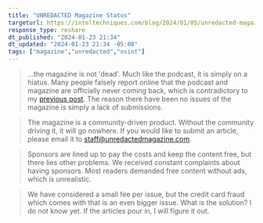 ```yaml
---
title: "UNREDACTED Magazine Status"
targeturl: https://inteltechniques.com/blog/2024/01/05/unredacted-magazine-status/
response_type: reshare
dt_published: "2024-01-23 21:34"
dt_updated: "2024-01-23 21:34 -05:00"
tags: ["magazine","unredacted","osint"]
---
```


> ...the magazine is not 'dead'. Much like the podcast, it is simply on a hiatus. Many people falsely report online that the podcast and magazine are officially never coming back, which is contradictory to my [previous post](https://inteltechniques.com/blog/2023/11/20/my-irish-exit/). The reason there have been no issues of the magazine is simply a lack of submissions.

> The magazine is a community-driven product. Without the community driving it, it will go nowhere. If you would like to submit an article, please email it to staff@unredactedmagazine.com.

> Sponsors are lined up to pay the costs and keep the content free, but there lies other problems. We received constant complaints about having sponsors. Most readers demanded free content without ads, which is unrealistic.

> We have considered a small fee per issue, but the credit card fraud which comes with that is an even bigger issue. What is the solution? I do not know yet. If the articles pour in, I will figure it out.
